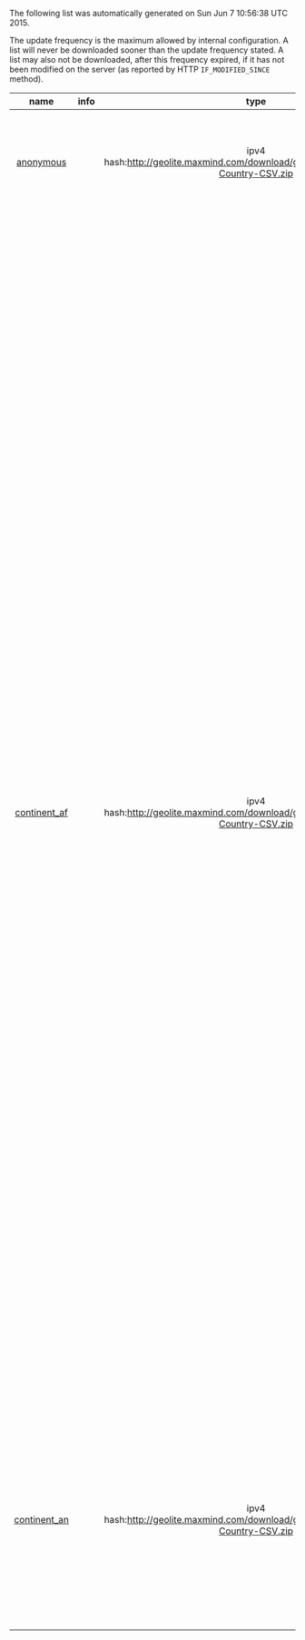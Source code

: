 
The following list was automatically generated on Sun Jun  7 10:56:38 UTC 2015.

The update frequency is the maximum allowed by internal configuration. A list will never be downloaded sooner than the update frequency stated. A list may also not be downloaded, after this frequency expired, if it has not been modified on the server (as reported by HTTP `IF_MODIFIED_SINCE` method).

name|info|type|entries|update|
:--:|:--:|:--:|:-----:|:----:|
[anonymous](#anonymous)||ipv4 hash:http://geolite.maxmind.com/download/geoip/database/GeoLite2-Country-CSV.zip|63939 unique IPs|updated every 7 days  from [this link](Anonymous Service Providers -- [MaxMind GeoLite2](http://dev.maxmind.com/geoip/geoip2/geolite2/))
[continent_af](#continent_af)||ipv4 hash:http://geolite.maxmind.com/download/geoip/database/GeoLite2-Country-CSV.zip|77068830 unique IPs|updated every 7 days  from [this link](Africa (AF), with countries: Rwanda (RW), Somalia (SO), Tanzania (TZ), Kenya (KE), Congo (CD), Djibouti (DJ), Uganda (UG), Central African Republic (CF), Seychelles (SC), Ethiopia (ET), Eritrea (ER), Egypt (EG), Sudan (SD), Burundi (BI), Zimbabwe (ZW), Zambia (ZM), Comoros (KM), Malawi (MW), Lesotho (LS), Botswana (BW), Mauritius (MU), Swaziland (SZ), Réunion (RE), South Africa (ZA), Mayotte (YT), Mozambique (MZ), Madagascar (MG), Libya (LY), Cameroon (CM), Senegal (SN), Republic of the Congo (CG), Liberia (LR), Ivory Coast (CI), Ghana (GH), Equatorial Guinea (GQ), Nigeria (NG), Burkina Faso (BF), Togo (TG), Guinea-Bissau (GW), Mauritania (MR), Benin (BJ), Gabon (GA), Sierra Leone (SL), São Tomé and Príncipe (ST), Gambia (GM), Guinea (GN), Chad (TD), Niger (NE), Mali (ML), Tunisia (TN), Morocco (MA), Algeria (DZ), Angola (AO), Namibia (NA), Saint Helena (SH), Cape Verde (CV), South Sudan (SS),  -- [MaxMind GeoLite2](http://dev.maxmind.com/geoip/geoip2/geolite2/))
[continent_an](#continent_an)||ipv4 hash:http://geolite.maxmind.com/download/geoip/database/GeoLite2-Country-CSV.zip|4926 unique IPs|updated every 7 days  from [this link](Antarctica (AN), with countries: French Southern Territories (TF), South Georgia and the South Sandwich Islands (GS), Antarctica (AQ),  -- [MaxMind GeoLite2](http://dev.maxmind.com/geoip/geoip2/geolite2/))
